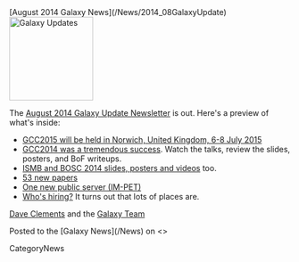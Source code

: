 <div class='newsItemHeader'>[August 2014 Galaxy News](/News/2014_08GalaxyUpdate)</div>

<div class='right'>
<a href='/GalaxyUpdates/2014_08.md'><img src='/Images/Logos/GalaxyUpdate200.png' alt='Galaxy Updates' width=150 /></a>
</div>

The [August 2014 Galaxy Update Newsletter](/GalaxyUpdates/2014_08) is out.  Here's a preview of what's inside:
 
* [GCC2015 will be held in Norwich, United Kingdom, 6-8 July 2015](/GalaxyUpdates/2014_08.md#gcc2015-norwich-united-kingdom-6-8-july-2015)
* [GCC2014 was a tremendous success](/GalaxyUpdates/2014_08.md#gcc2014-report).  Watch the talks, review the slides, posters, and BoF writeups.
* [ISMB and BOSC 2014 slides, posters and videos](/GalaxyUpdates/2014_08.md#galaxy--ismb-and-bosc-2014-slides-and-posters) too.
* [53 new papers](/GalaxyUpdates/2014_08.md#new-papers)
* [One new public server (IM-PET)](/GalaxyUpdates/2014_08.md#new-public-servers)
* [Who's hiring?](/GalaxyUpdates/2014_08.md#whos-hiring)  It turns out that lots of places are.

[Dave Clements](/DaveClements) and the [Galaxy Team](/GalaxyTeam)

<div class='newsItemFooter'>Posted to the [Galaxy News](/News) on <<Date(2014-08-01T17:00:50Z)>> </div>

CategoryNews
